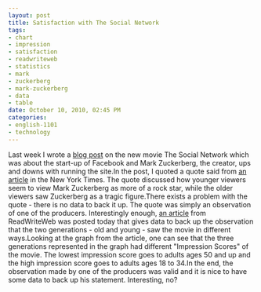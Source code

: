 ```yaml
--- 
layout: post
title: Satisfaction with The Social Network
tags: 
- chart
- impression
- satisfaction
- readwriteweb
- statistics
- mark
- zuckerberg
- mark-zuckerberg
- data
- table
date: October 10, 2010, 02:45 PM
categories: 
- english-1101
- technology
---
```

Last week I wrote a [blog post](http://www.tanner-smith.com/2010/10/03/the-social-network/) on the new movie The Social Network which was about the start-up of Facebook and Mark Zuckerberg, the creator, ups and downs with running the site.In the post, I quoted a quote said from [an article](http://www.nytimes.com/2010/10/04/business/media/04carr.html?_r=1) in the New York Times. The quote discussed how younger viewers seem to view Mark Zuckerberg as more of a rock star, while the older viewers saw Zuckerberg as a tragic figure.There exists a problem with the quote - there is no data to back it up. The quote was simply an observation of one of the producers. Interestingly enough, [an article](http://www.readwriteweb.com/archives/did_you_love_or_hate_the_social_network_dont_worry.php) from ReadWriteWeb was posted today that gives data to back up the observation that the two generations - old and young - saw the movie in different ways.Looking at the graph from the article, one can see that the three generations represented in the graph had different "Impression Scores" of the movie. The lowest impression score goes to adults ages 50 and up and the high impression score goes to adults ages 18 to 34.In the end, the observation made by one of the producers was valid and it is nice to have some data to back up his statement. Interesting, no?
